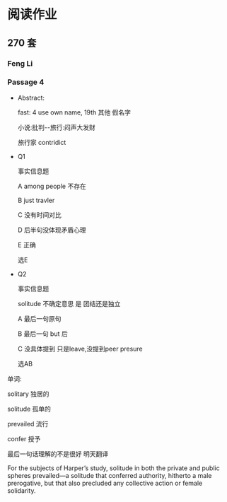 # 阅读作业

## 270 套

### Feng Li

### Passage 4

* Abstract: 

  fast: 4 use own name, 19th 其他 假名字 

  小说:批判--旅行:闷声大发财

  旅行家 contridict

   

* Q1

  事实信息题

  A	among people 不存在

  B	just travler

  C	没有时间对比

  D	后半句没体现矛盾心理

  E	正确 

  选E

* Q2

  事实信息题

  solitude 不确定意思  是 团结还是独立

  A	最后一句原句

  B	最后一句 but 后

  C	没具体提到 只是leave,没提到peer presure

  选AB

单词:

solitary 独居的

solitude	孤单的

prevailed	流行

confer	授予

最后一句话理解的不是很好 明天翻译



For the subjects of Harper’s study, solitude in both the private and public spheres prevailed—a solitude that conferred authority, hitherto a male prerogative, but that also precluded any collective action or female solidarity.









